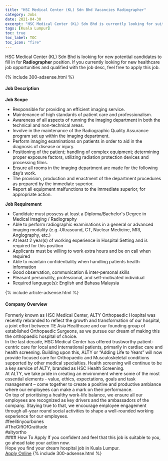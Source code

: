 ```yaml
---
title: "HSC Medical Center (KL) Sdn Bhd Vacancies Radiographer" 
category: Jobs 
date: 2021-04-30 
excerpt: "HSC Medical Center (KL) Sdn Bhd is currently looking for suitable person to fill in the Radiographer which positioned at Kuala Lumpur" 
tags: [Kuala Lumpur] 
toc: true 
toc_label: TOC 
toc_icon: "fire" 
--- 
```


<p>HSC Medical Center (KL) Sdn Bhd is looking for new potential candidates to fill in for <b>Radiographer</b> position. If you currently looking for new healthcare job opportunities and qualified with the job desc, feel free to apply this job.
</p>{% include 300-adsense.html %} 
<div><div><h4>Job Description</h4></div><div><div><span><div><div><strong>Job Scope</strong></div><ul><li>Responsible for providing an efficient imaging service.</li><li>Maintenance of high standards of patient care and professionalism.</li><li>Awareness of all aspects of running the imaging department in both the technical and non-technical areas.</li><li>Involve in the maintenance of the Radiographic Quality Assurance program set up within the imaging department.</li><li>Perform imaging examinations on patients in order to aid in the diagnosis of disease or injury.</li><li>Positioning of the patient; handling of complex equipment; determining proper exposure factors, utilizing radiation protection devices and processing films.</li><li>Ensure all rooms in the imaging department are made for the following day&#8217;s work.</li><li>The provision, production and enactment of the department procedures as prepared by the immediate superior.</li><li>Report all equipment malfunctions to the immediate superior, for appropriate action.</li></ul><div><strong>Job Requirement</strong></div><ul><li>Candidate must possess at least a Diploma/Bachelor's Degree in Medical Imaging / Radiography</li><li>Able to perform radiographic examinations in a general or advanced imaging modality (e.g.:Ultrasound, CT, Nuclear Medicine, MRI, Angiography, etc.)</li><li>At least 2 year(s) of working experience in Hospital Setting and is required for this position</li><li>Applicants must be willing to work extra hours and be on call when required</li><li>Able to maintain confidentiality when handling patients health information</li><li>Good observation, communication &amp; inter-personal skills</li><li>Pleasant personality, professional, and self-motivated individual</li><li>Required language(s): English and Bahasa Malaysia</li></ul></div></span></div></div></div> 
{% include article-adsense.html %} 
<div><div><h4>Company Overview</h4></div><div><div><span><div><div>
<div>
		Formerly known as HSC Medical Center, ALTY Orthopaedic Hospital was recently rebranded to reflect the growth and transformation of our hospital, a joint effort between TE Asia Healthcare and our founding group of established Orthopaedic Surgeons, as we pursue our dream of making this the orthopaedic hospital of choice.</div>
<div>
		In the last decade, HSC Medical Center has offered trustworthy patient-centric care for local and international patients, primarily in cardiac care and health screening. Building upon this, ALTY or &#8220;Adding Life to Years&#8221; will now provide focused care for Orthopaedic and Musculoskeletal conditions supported by other medical specialties. Health screening will continue to be a key service of ALTY, branded as HSC Health Screening.</div>
<div>
		At ALTY, we take pride in creating an environment where some of the most essential elements - value, ethics, expectations, goals and task management &#8211; come together to create a positive and productive ambiance where our employees can make a mark on their performance.</div>
<div>
		On top of prioritising a healthy work-life balance, we ensure all our employees are recognized as key drivers and the ambassadors of the company. Staying true to that, we encourage employee engagement through all-year round social activities to shape a well-rounded working experience for our employees.</div>
</div>
<div>
	#feelitinyourbones</div>
<div>
	#TheGiftOfGratitude</div>
<div>
	#altyortho</div></div></span></div></div></div> 
#### How To Apply 
If you confident and feel that this job is suitable to you, go ahead take your action now. <br/> 
Hope you find your dream hospital job in Kuala Lumpur. <br/> 
<a href="https://www.jobstreet.com.my/en/job/radiographer-4542123?jobId=jobstreet-my-job-4542123" class="btn btn--warning" target="_blank" rel="nofollow noopenner">Apply Online</a> 
{% include 300-adsense.html %} 